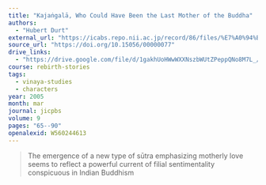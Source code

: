 ```yaml
---
title: "Kajaṅgalā, Who Could Have Been the Last Mother of the Buddha"
authors:
  - "Hubert Durt"
external_url: "https://icabs.repo.nii.ac.jp/record/86/files/%E7%A0%94%E7%A9%B6%E7%B4%80%E8%A6%81%E3%80%80%E7%AC%AC9%E5%8F%B7%EF%BC%88%E6%A8%AA%E7%B5%84%EF%BC%9AHubert%20Durt%EF%BC%89.pdf"
source_url: "https://doi.org/10.15056/00000077"
drive_links:
  - "https://drive.google.com/file/d/1gakhUoHWwWXXNszbWUtZPeppQNo8M7L_/view?usp=drivesdk"
course: rebirth-stories
tags:
  - vinaya-studies
  - characters
year: 2005
month: mar
journal: jicpbs
volume: 9
pages: "65--90"
openalexid: W560244613
---
```


> The emergence of a new type of sūtra emphasizing motherly love seems to reflect a powerful current of filial sentimentality conspicuous in Indian Buddhism

